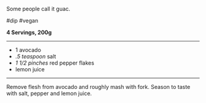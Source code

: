Some people call it guac.

#dip #vegan

**4 Servings, 200g**

---

- 1 avocado
- *.5 teaspoon* salt
- *1 1/2 pinches* red pepper flakes
- lemon juice

---

Remove flesh from avocado and roughly mash with fork. Season to taste
with salt, pepper and lemon juice.